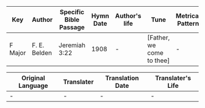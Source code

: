Key | Author   | Specific Bible Passage     |Hymn Date |Author's life |Tune |Metrical Pattern   |Composer/Source
-- | --------- | ---------------------------|----------|--------------|-----|-------------------|-------------  
F Major |F. E. Belden |Jeremiah 3:22 |1908 |- |[Father, we come to thee] |- |W. J. Bostwick

Original Language | Translater | Translation Date   | Translater's Life  
----------------- | --------- | --------------------|-------------     
\- |- |- |-

